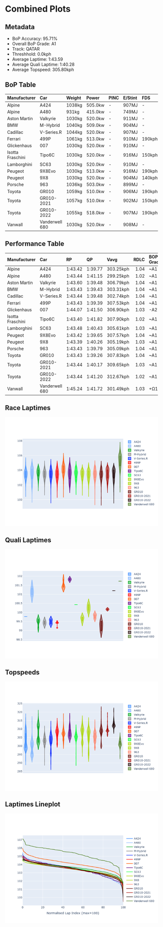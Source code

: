 # Combined Plots

## Metadata

- BoP Accuracy: 95.71%
- Overall BoP Grade: A1
- Track: QATAR
- Threshhold: 0.0kph
- Average Laptime: 1:43.59
- Average Quali Laptime: 1:40.28
- Average Topspeed: 305.80kph

## BoP Table
| Manufacturer     | Car            | Weight   | Power   | PINC   | E/Stint   | FDS    | RDP    | QDP    | TDP    |
|:-----------------|:---------------|:---------|:--------|:-------|:----------|:-------|:-------|:-------|:-------|
| Alpine           | A424           | 1038kg   | 505.0kw | -      | 907MJ     | -      | 51.64% | 59.31% | 26.80% |
| Alpine           | A480           | 931kg    | 415.0kw | -      | 749MJ     | -      | 53.05% | 74.07% | 48.97% |
| Aston Martin     | Valkyrie       | 1030kg   | 520.0kw | -      | 911MJ     | -      | 53.50% | 53.33% | 21.51% |
| BMW              | M-Hybrid       | 1040kg   | 509.0kw | -      | 904MJ     | -      | 52.89% | 56.22% | 33.41% |
| Cadillac         | V-Series.R     | 1044kg   | 520.0kw | -      | 907MJ     | -      | 48.63% | 60.80% | 19.01% |
| Ferrari          | 499P           | 1061kg   | 513.0kw | -      | 910MJ     | 190kph | 51.38% | 44.98% | 9.83%  |
| Glickenhaus      | 007            | 1030kg   | 520.0kw | -      | 910MJ     | -      | 46.15% | 49.30% | 41.45% |
| Isotta Fraschini | Tipo6C         | 1030kg   | 520.0kw | -      | 916MJ     | 150kph | 43.95% | 47.22% | 31.53% |
| Lamborghini      | SC63           | 1030kg   | 520.0kw | -      | 910MJ     | -      | 48.33% | 60.95% | 28.65% |
| Peugeot          | 9X8Evo         | 1030kg   | 513.0kw | -      | 916MJ     | 190kph | 48.87% | 52.78% | 15.41% |
| Peugeot          | 9X8            | 1030kg   | 520.0kw | -      | 904MJ     | 140kph | 54.54% | 58.39% | 9.69%  |
| Porsche          | 963            | 1036kg   | 503.0kw | -      | 899MJ     | -      | 50.70% | 44.30% | 29.51% |
| Toyota           | GR010          | 1059kg   | 510.0kw | -      | 906MJ     | 190kph | 51.09% | 52.71% | 11.46% |
| Toyota           | GR010-2021     | 1057kg   | 510.0kw | -      | 902MJ     | 150kph | 54.08% | 54.81% | 9.72%  |
| Toyota           | GR010-2022     | 1055kg   | 518.0kw | -      | 907MJ     | 190kph | 53.45% | 68.83% | 9.58%  |
| Vanwall          | Vanderwell 680 | 1030kg   | 520.0kw | -      | 908MJ     | -      | 49.68% | 60.93% | 34.43% |

## Performance Table
| Manufacturer     | Car            | RP      | QP      | Vavg      |   RDLC | BOP-Grade   | Match   |
|:-----------------|:---------------|:--------|:--------|:----------|-------:|:------------|:--------|
| Alpine           | A424           | 1:43.42 | 1:39.77 | 303.25kph |   1.04 | ~A1         | 99.48%  |
| Alpine           | A480           | 1:43.44 | 1:41.15 | 299.25kph |   1.02 | ~A1         | 99.73%  |
| Aston Martin     | Valkyrie       | 1:43.60 | 1:39.48 | 306.79kph |   1.04 | ~A1         | 100.00% |
| BMW              | M-Hybrid       | 1:43.43 | 1:39.43 | 303.31kph |   1.04 | ~A1         | 100.00% |
| Cadillac         | V-Series.R     | 1:43.44 | 1:39.48 | 302.74kph |   1.04 | ~A1         | 99.82%  |
| Ferrari          | 499P           | 1:43.43 | 1:39.39 | 307.53kph |   1.04 | ~A1         | 99.95%  |
| Glickenhaus      | 007            | 1:44.07 | 1:41.50 | 306.90kph |   1.03 | -A2         | 93.47%  |
| Isotta Fraschini | Tipo6C         | 1:43.40 | 1:41.82 | 307.90kph |   1.02 | ~A1         | 100.00% |
| Lamborghini      | SC63           | 1:43.48 | 1:40.43 | 305.61kph |   1.03 | ~A1         | 100.00% |
| Peugeot          | 9X8Evo         | 1:43.42 | 1:39.65 | 307.57kph |   1.04 | ~A1         | 100.00% |
| Peugeot          | 9X8            | 1:43.39 | 1:40.26 | 305.19kph |   1.03 | ~A1         | 100.00% |
| Porsche          | 963            | 1:43.43 | 1:39.79 | 305.09kph |   1.04 | ~A1         | 99.84%  |
| Toyota           | GR010          | 1:43.43 | 1:39.26 | 307.83kph |   1.04 | ~A1         | 99.79%  |
| Toyota           | GR010-2021     | 1:43.44 | 1:40.17 | 309.65kph |   1.03 | ~A1         | 100.00% |
| Toyota           | GR010-2022     | 1:43.44 | 1:41.20 | 312.67kph |   1.02 | ~A1         | 99.49%  |
| Vanwall          | Vanderwell 680 | 1:45.24 | 1:41.72 | 301.49kph |   1.03 | +Ω1         | 39.81%  |

## Race Laptimes
![Race Laptimes](images/race_violin.png)

## Quali Laptimes
![Quali Laptimes](images/quali_violin.png)

## Topspeeds
![Topspeeds](images/topspeed_violin.png)

## Laptimes Lineplot
![Laptimes Lineplot](images/laptime_line.png)

